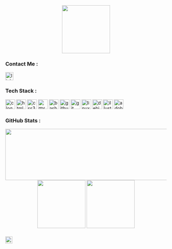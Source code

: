 <div align="center">
  <img height="150" src="https://camo.githubusercontent.com/62da68eb62b1e5f175f7d1f0191dd89a653d7908feb22d37d4a0ab07365d6791/68747470733a2f2f6d656469612e67697068792e636f6d2f6d656469612f4d3967624264396e6244724f5475314d71782f67697068792e676966"/>
</div>
<!--
### <h3 align="left"> About Me :</h3>
- 🔭 I’m currently working on ...
- 🌱 I’m currently learning ...
- 👯 I’m looking to collaborate on ...
- 🤔 I’m looking for help with ...
- 💬 Ask me about ...
- 📫 How to reach me: ...
- 😄 Pronouns: ...
- ⚡ Fun fact: ...
-->

### Contact Me :
<div align="left">
  <a href="https://www.linkedin.com/in/talha-madan/" target="_blank">
    <img src="https://img.shields.io/static/v1?message=LinkedIn&logo=linkedin&label=&color=0077B5&logoColor=white&labelColor=&style=for-the-badge" height="25" alt="linkedin logo"/>
  </a>
  <!--<a href="https://twitter.com/talhamadan2" target="_blank">
    <img src="https://img.shields.io/static/v1?message=Twitter&logo=twitter&label=&color=1DA1F2&logoColor=white&labelColor=&style=for-the-badge" height="25" alt="twitter logo"/>-->
  </a>
  <!--<img src="https://img.shields.io/static/v1?message=Instagram&logo=instagram&label=&color=E4405F&logoColor=white&labelColor=&style=for-the-badge" height="25" alt="instagram logo"/>-->
</div>

### Tech Stack :
<div align="left">
  <img src="https://img.shields.io/badge/C-A8B9CC?logo=c&logoColor=black&style=for-the-badge" height="30" alt="c logo"/>
  <img src="https://img.shields.io/badge/HTML5-E34F26?logo=html5&logoColor=white&style=for-the-badge" height="30" alt="html5 logo"/>
  <img src="https://img.shields.io/badge/CSS3-1572B6?logo=css3&logoColor=white&style=for-the-badge" height="30" alt="css3 logo"/>
  <img src="https://img.shields.io/badge/MySQL-4479A1?logo=mysql&logoColor=white&style=for-the-badge" height="30" alt="mysql logo"/>
  <img src="https://img.shields.io/badge/GNU Bash-4EAA25?logo=gnubash&logoColor=white&style=for-the-badge" height="30" alt="bash logo"/>
  <img src="https://img.shields.io/badge/GitHub-181717?logo=github&logoColor=white&style=for-the-badge" height="30" alt="github logo"/>
  <img src="https://img.shields.io/badge/Git-F05032?logo=git&logoColor=white&style=for-the-badge" height="30" alt="git logo"/>
  <img src="https://img.shields.io/badge/Linux-FCC624?logo=linux&logoColor=black&style=for-the-badge" height="30" alt="linux logo"/>
  <img src="https://img.shields.io/badge/Debian-A81D33?logo=debian&logoColor=white&style=for-the-badge" height="30" alt="debian logo"/>
  <img src="https://img.shields.io/badge/Adobe Illustrator-FF9A00?logo=adobeillustrator&logoColor=black&style=for-the-badge" height="30" alt="illustrator logo"/>
  <img src="https://img.shields.io/badge/Adobe Photoshop-31A8FF?logo=adobephotoshop&logoColor=black&style=for-the-badge" height="30" alt="adobephotoshop logo"/>
</div>

### GitHub Stats :
<div align="center">
  <img src="https://streak-stats.demolab.com?user=TalhaMadan&locale=en&mode=daily&theme=radical&hide_border=false&border_radius=5&order=3" width="700" height="160" />
  <img src="https://github-readme-stats.vercel.app/api?username=TalhaMadan&hide_title=false&hide_rank=false&show_icons=true&include_all_commits=true&count_private=true&disable_animations=false&theme=radical&locale=en&hide_border=false&order=1" height="150"/>
  <img src="https://github-readme-stats.vercel.app/api/top-langs?username=TalhaMadan&locale=en&hide_title=false&layout=compact&card_width=320&langs_count=5&theme=radical&hide_border=false&order=2" height="150"/>
</div>

###
<div align="left">
  <img height="22" src="https://visitor-badge.laobi.icu/badge?page_id=TalhaMadan.TalhaMadan&left_color=skyblue&right_color=plum"/>
</div>
